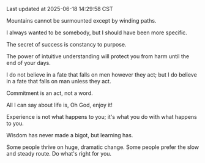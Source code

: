 Last updated at 2025-06-18 14:29:58 CST

Mountains cannot be surmounted except by winding paths.

I always wanted to be somebody, but I should have been more specific.

The secret of success is constancy to purpose.

The power of intuitive understanding will protect you from harm until the end of your days.

I do not believe in a fate that falls on men however they act; but I do believe in a fate that falls on man unless they act.

Commitment is an act, not a word.

All I can say about life is, Oh God, enjoy it!

Experience is not what happens to you; it's what you do with what happens to you.

Wisdom has never made a bigot, but learning has.

Some people thrive on huge, dramatic change. Some people prefer the slow and steady route. Do what's right for you.

